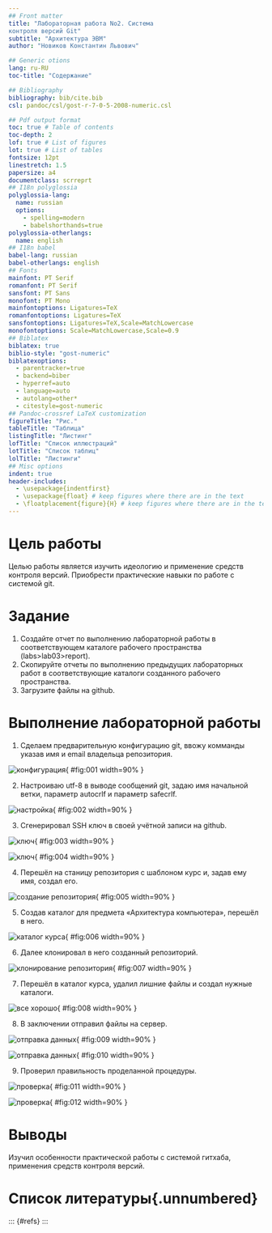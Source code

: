 ```yaml
---
## Front matter
title: "Лабораторная работа No2. Система
контроля версий Git"
subtitle: "Архитектура ЭВМ"
author: "Новиков Константин Львович"

## Generic otions
lang: ru-RU
toc-title: "Содержание"

## Bibliography
bibliography: bib/cite.bib
csl: pandoc/csl/gost-r-7-0-5-2008-numeric.csl

## Pdf output format
toc: true # Table of contents
toc-depth: 2
lof: true # List of figures
lot: true # List of tables
fontsize: 12pt
linestretch: 1.5
papersize: a4
documentclass: scrreprt
## I18n polyglossia
polyglossia-lang:
  name: russian
  options:
	- spelling=modern
	- babelshorthands=true
polyglossia-otherlangs:
  name: english
## I18n babel
babel-lang: russian
babel-otherlangs: english
## Fonts
mainfont: PT Serif
romanfont: PT Serif
sansfont: PT Sans
monofont: PT Mono
mainfontoptions: Ligatures=TeX
romanfontoptions: Ligatures=TeX
sansfontoptions: Ligatures=TeX,Scale=MatchLowercase
monofontoptions: Scale=MatchLowercase,Scale=0.9
## Biblatex
biblatex: true
biblio-style: "gost-numeric"
biblatexoptions:
  - parentracker=true
  - backend=biber
  - hyperref=auto
  - language=auto
  - autolang=other*
  - citestyle=gost-numeric
## Pandoc-crossref LaTeX customization
figureTitle: "Рис."
tableTitle: "Таблица"
listingTitle: "Листинг"
lofTitle: "Список иллюстраций"
lotTitle: "Список таблиц"
lolTitle: "Листинги"
## Misc options
indent: true
header-includes:
  - \usepackage{indentfirst}
  - \usepackage{float} # keep figures where there are in the text
  - \floatplacement{figure}{H} # keep figures where there are in the text
---
```


# Цель работы

Целью работы является изучить идеологию и применение средств контроля
версий. Приобрести практические навыки по работе с системой git.

# Задание

1. Создайте отчет по выполнению лабораторной работы в соответствующем
каталоге рабочего пространства (labs>lab03>report).
2. Скопируйте отчеты по выполнению предыдущих лабораторных работ в
соответствующие каталоги созданного рабочего пространства.
3. Загрузите файлы на github.

# Выполнение лабораторной работы

1. Сделаем предварительную конфигурацию git, ввожу комманды указав имя и email владельца репозитория.

![конфигурация](image/8865EC4F-6FD9-4884-A5C4-55C4C8735BE9.jpeg){ #fig:001 width=90% }

2. Настроиваю utf-8 в выводе сообщений git, задаю имя начальной ветки, параметр autocrlf и параметр safecrlf.

![настройка](image/681696FF-297A-466D-BCF3-FC578D5D1817.jpeg){ #fig:002 width=90% }

3. Сгенерировал SSH ключ в своей учётной записи на github.

![ключ](image/C7378DF7-C4A3-4B27-B48E-8897E3CB5EF1.jpeg){ #fig:003 width=90% }

![ключ](image/1DAB4412-40DD-434C-B697-FB2C5DCD0E0E.jpeg){ #fig:004 width=90% }

4. Перешёл на станицу репозитория с шаблоном курс и, задав ему имя, создал его.

![создание репозитория](image/65A84FE2-8A31-428C-A19C-ECC7E2DE1CEF.jpeg){ #fig:005 width=90% }

5. Создав каталог для предмета «Архитектура компьютера», перешёл в него.

![каталог курса](image/48646E87-CB18-43C7-AB43-A7DE4F4CF951.jpeg){ #fig:006 width=90% }

6. Далее клонировал в него созданный репозиторий.

![клонирование репозитория](image/E6A65C1C-EE2D-451B-8303-51D973606501.jpeg){ #fig:007 width=90% }

7. Перешёл в каталог курса, удалил лишние файлы и создал нужные каталоги.

![все хорошо](image/31850EE9-ECF6-4386-9AC4-028B46DBE298.jpeg){ #fig:008 width=90% }

8. В заключении отправил файлы на сервер.

![отправка данных](image/99CAC5EC-AD3D-4C62-9661-B821521869EC.jpeg){ #fig:009 width=90% }

![отправка данных](image/F08FF544-4DEE-4ED0-8BD2-DDDED7CB23CA.jpeg){ #fig:010 width=90% }

9. Проверил правильность проделанной процедуры.

![проверка](image/485CAB70-CE6A-4543-B518-63E9E88D1F93.jpeg){ #fig:011 width=90% }

![проверка](image/EF0DCA21-29A7-4629-B0B0-3F388758004F.jpeg){ #fig:012 width=90% }

# Выводы

Изучил особенности практической работы с системой гитхаба, применения средств контроля версий.

# Список литературы{.unnumbered}

::: {#refs}
:::
